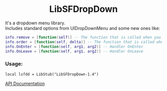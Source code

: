 # <div align="center">LibSFDropDown</div>

It's a dropdown menu library.<br>
Includes standard options from UIDropDownMenu and some new ones like:

```lua
info.remove = [function(self)] -- The function that is called when you click the remove button
info.order = [function(self, delta)] -- The function that is called when you click the up or down arrow button
info.OnEnter = [function(self, arg1, arg2)] -- Handler OnEnter
info.OnLeave = [function(self, arg1, arg2)] -- Handler OnLeave
```

### Usage:

`local lsfdd = LibStub("LibSFDropDown-1.4")`

[API Documentation](https://github.com/sfmict/LibSFDropDown/wiki)
